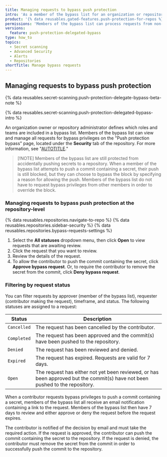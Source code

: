 ```yaml
---
title: Managing requests to bypass push protection
intro: 'As a member of the bypass list for an organization or repository, you can review bypass requests from other members of the organization or repository.'
product: '{% data reusables.gated-features.push-protection-for-repos %}'
permissions: 'Members of the bypass list can process requests from non-members to bypass push protection.'
versions:
  feature: push-protection-delegated-bypass
type: how_to
topics:
  - Secret scanning
  - Advanced Security
  - Alerts
  - Repositories
shortTitle: Manage bypass requests
---
```


## Managing requests to bypass push protection

{% data reusables.secret-scanning.push-protection-delegate-bypass-beta-note %}

{% data reusables.secret-scanning.push-protection-delegated-bypass-intro %}

An organization owner or repository administrator defines which roles and teams are included in a bypass list. Members of the bypass list can view and manage all requests for bypass privileges on the "Push protection bypass" page, located under the **Security** tab of the repository. For more information, see "[AUTOTITLE](/code-security/secret-scanning/using-advanced-secret-scanning-and-push-protection-features/delegated-bypass-for-push-protection/enabling-delegated-bypass-for-push-protection)."

> [!NOTE] Members of the bypass list are still protected from accidentally pushing secrets to a repository. When a member of the bypass list attempts to push a commit containing a secret, their push is still blocked, but they can choose to bypass the block by specifying a reason for allowing the push. Members of the bypass list do not have to request bypass privileges from other members in order to override the block.

### Managing requests to bypass push protection at the repository-level

{% data reusables.repositories.navigate-to-repo %}
{% data reusables.repositories.sidebar-security %}
{% data reusables.repositories.bypass-requests-settings %}
1. Select the **All statuses** dropdown menu, then click **Open** to view requests that are awaiting review.
1. Click the request that you want to review.
1. Review the details of the request.
1. To allow the contributor to push the commit containing the secret, click **Approve bypass request**. Or, to require the contributor to remove the secret from the commit, click **Deny bypass request**.

### Filtering by request status

You can filter requests by approver (member of the bypass list), requester (contributor making the request), timeframe, and status. The following statuses are assigned to a request:

|Status|Description|
|---------|-----------|
|`Cancelled`| The request has been cancelled by the contributor.|
|`Completed`|The request has been approved and the commit(s) have been pushed to the repository.|
|`Denied`|The request has been reviewed and denied.|
|`Expired`| The request has expired. Requests are valid for 7 days. |
|`Open`| The request has either not yet been reviewed, or has been approved but the commit(s) have not been pushed to the repository.  |

When a contributor requests bypass privileges to push a commit containing a secret, members of the bypass list all receive an email notification containing a link to the request. Members of the bypass list then have 7 days to review and either approve or deny the request before the request expires.

The contributor is notified of the decision by email and must take the required action. If the request is approved, the contributor can push the commit containing the secret to the repository. If the request is denied, the contributor must remove the secret from the commit in order to successfully push the commit to the repository.
